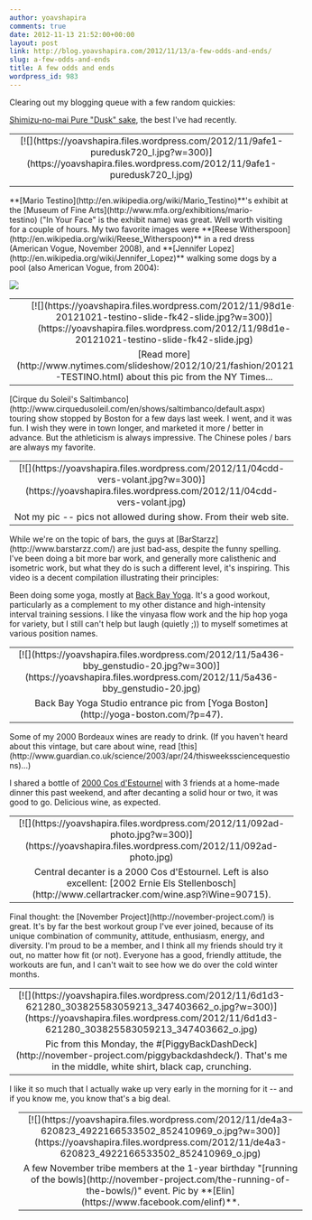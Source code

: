 ```yaml
---
author: yoavshapira
comments: true
date: 2012-11-13 21:52:00+00:00
layout: post
link: http://blog.yoavshapira.com/2012/11/13/a-few-odds-and-ends/
slug: a-few-odds-and-ends
title: A few odds and ends
wordpress_id: 983
---
```


Clearing out my blogging queue with a few random quickies:  
  
[Shimizu-no-mai Pure "Dusk" sake](http://www.shimizunomai.jp/), the best I've had recently.  
  
<table cellpadding="0" align="center" style="margin-left:auto;margin-right:auto;text-align:center;" cellspacing="0" class="tr-caption-container" ><tbody ><tr >
<td style="text-align:center;" >[![](https://yoavshapira.files.wordpress.com/2012/11/9afe1-puredusk720_l.jpg?w=300)](https://yoavshapira.files.wordpress.com/2012/11/9afe1-puredusk720_l.jpg)
</td></tr><tr >
<td style="text-align:center;" class="tr-caption" >  

</td></tr></tbody></table>**[Mario Testino](http://en.wikipedia.org/wiki/Mario_Testino)**'s exhibit at the [Museum of Fine Arts](http://www.mfa.org/exhibitions/mario-testino) ("In Your Face" is the exhibit name) was great. Well worth visiting for a couple of hours. My two favorite images were **[Reese Witherspoon](http://en.wikipedia.org/wiki/Reese_Witherspoon)** in a red dress (American Vogue, November 2008), and **[Jennifer Lopez](http://en.wikipedia.org/wiki/Jennifer_Lopez)** walking some dogs by a pool (also American Vogue, from 2004):  
  


[![](https://yoavshapira.files.wordpress.com/2012/11/0a505-tumblr_ldp2oxrfqo1qzq8zqo1_r1_500.jpg?w=224)](https://yoavshapira.files.wordpress.com/2012/11/0a505-tumblr_ldp2oxrfqo1qzq8zqo1_r1_500.jpg)

  
  
<table cellpadding="0" align="center" style="margin-left:auto;margin-right:auto;text-align:center;" cellspacing="0" class="tr-caption-container" ><tbody ><tr >
<td style="text-align:center;" >[![](https://yoavshapira.files.wordpress.com/2012/11/98d1e-20121021-testino-slide-fk42-slide.jpg?w=300)](https://yoavshapira.files.wordpress.com/2012/11/98d1e-20121021-testino-slide-fk42-slide.jpg)
</td></tr><tr >
<td style="text-align:center;" class="tr-caption" >[Read more](http://www.nytimes.com/slideshow/2012/10/21/fashion/20121021-TESTINO.html) about this pic from the NY Times...
</td></tr></tbody></table>[Cirque du Soleil's Saltimbanco](http://www.cirquedusoleil.com/en/shows/saltimbanco/default.aspx) touring show stopped by Boston for a few days last week. I went, and it was fun. I wish they were in town longer, and marketed it more / better in advance. But the athleticism is always impressive. The Chinese poles / bars are always my favorite.  
  
<table cellpadding="0" align="center" style="margin-left:auto;margin-right:auto;text-align:center;" cellspacing="0" class="tr-caption-container" ><tbody ><tr >
<td style="text-align:center;" >[![](https://yoavshapira.files.wordpress.com/2012/11/04cdd-vers-volant.jpg?w=300)](https://yoavshapira.files.wordpress.com/2012/11/04cdd-vers-volant.jpg)
</td></tr><tr >
<td style="text-align:center;" class="tr-caption" >Not my pic -- pics not allowed during show. From their web site.
</td></tr></tbody></table>While we're on the topic of bars, the guys at [BarStarzz](http://www.barstarzz.com/) are just bad-ass, despite the funny spelling. I've been doing a bit more bar work, and generally more calisthenic and isometric work, but what they do is such a different level, it's inspiring. This video is a decent compilation illustrating their principles:  
  


  
  
Been doing some yoga, mostly at [Back Bay Yoga](http://www.backbayyoga.com/). It's a good workout, particularly as a complement to my other distance and high-intensity interval training sessions. I like the vinyasa flow work and the hip hop yoga for variety, but I still can't help but laugh (quietly ;)) to myself sometimes at various position names.  
  
<table cellpadding="0" align="center" style="margin-left:auto;margin-right:auto;text-align:center;" cellspacing="0" class="tr-caption-container" ><tbody ><tr >
<td style="text-align:center;" >[![](https://yoavshapira.files.wordpress.com/2012/11/5a436-bby_genstudio-20.jpg?w=300)](https://yoavshapira.files.wordpress.com/2012/11/5a436-bby_genstudio-20.jpg)
</td></tr><tr >
<td style="text-align:center;" class="tr-caption" >Back Bay Yoga Studio entrance pic from [Yoga Boston](http://yoga-boston.com/?p=47).
</td></tr></tbody></table>  
Some of my 2000 Bordeaux wines are ready to drink. (If you haven't heard about this vintage, but care about wine, read [this](http://www.guardian.co.uk/science/2003/apr/24/thisweekssciencequestions)...)  
  
I shared a bottle of [2000 Cos d'Estournel](http://www.cellartracker.com/wine.asp?iWine=2753) with 3 friends at a home-made dinner this past weekend, and after decanting a solid hour or two, it was good to go. Delicious wine, as expected.  
  
<table cellpadding="0" align="center" style="margin-left:auto;margin-right:auto;text-align:center;" cellspacing="0" class="tr-caption-container" ><tbody ><tr >
<td style="text-align:center;" >[![](https://yoavshapira.files.wordpress.com/2012/11/092ad-photo.jpg?w=300)](https://yoavshapira.files.wordpress.com/2012/11/092ad-photo.jpg)
</td></tr><tr >
<td style="text-align:center;" class="tr-caption" >Central decanter is a 2000 Cos d'Estournel. Left is also excellent: [2002 Ernie Els Stellenbosch](http://www.cellartracker.com/wine.asp?iWine=90715).
</td></tr></tbody></table>  
Final thought: the [November Project](http://november-project.com/) is great. It's by far the best workout group I've ever joined, because of its unique combination of community, attitude, enthusiasm, energy, and diversity. I'm proud to be a member, and I think all my friends should try it out, no matter how fit (or not). Everyone has a good, friendly attitude, the workouts are fun, and I can't wait to see how we do over the cold winter months.  
  
<table cellpadding="0" align="center" style="margin-left:auto;margin-right:auto;text-align:center;" cellspacing="0" class="tr-caption-container" ><tbody ><tr >
<td style="text-align:center;" >[![](https://yoavshapira.files.wordpress.com/2012/11/6d1d3-621280_303825583059213_347403662_o.jpg?w=300)](https://yoavshapira.files.wordpress.com/2012/11/6d1d3-621280_303825583059213_347403662_o.jpg)
</td></tr><tr >
<td style="text-align:center;" class="tr-caption" >Pic from this Monday, the #[PiggyBackDashDeck](http://november-project.com/piggybackdashdeck/). That's me in the middle, white shirt, black cap, crunching.
</td></tr></tbody></table>  
I like it so much that I actually wake up very early in the morning for it -- and if you know me, you know that's a big deal.  
  


<table cellpadding="0" align="center" style="margin-left:1em;margin-right:1em;text-align:center;" cellspacing="0" class="tr-caption-container" ><tbody ><tr >
<td style="text-align:center;" >[![](https://yoavshapira.files.wordpress.com/2012/11/de4a3-620823_4922166533502_852410969_o.jpg?w=300)](https://yoavshapira.files.wordpress.com/2012/11/de4a3-620823_4922166533502_852410969_o.jpg)
</td></tr><tr >
<td style="text-align:center;" class="tr-caption" >A few November tribe members at the 1-year birthday "[running of the bowls](http://november-project.com/the-running-of-the-bowls/)" event. Pic by **[Elin](https://www.facebook.com/elinf)**.
</td></tr></tbody></table>
